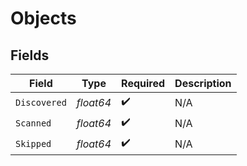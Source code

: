 # Objects


## Fields

| Field              | Type               | Required           | Description        |
| ------------------ | ------------------ | ------------------ | ------------------ |
| `Discovered`       | *float64*          | :heavy_check_mark: | N/A                |
| `Scanned`          | *float64*          | :heavy_check_mark: | N/A                |
| `Skipped`          | *float64*          | :heavy_check_mark: | N/A                |